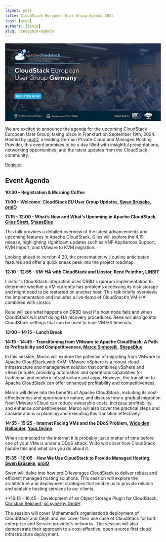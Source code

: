 ```yaml
---
layout: post
title: CloudStack European User Group Agenda 2024
tags: [news]
authors: [jamie]
slug: cseug2024-agenda
---
```


[![](banner.png "CSEUG 2024 Agenda")](/blog/cseug2024-agenda)

We are excited to announce the agenda for the upcoming CloudStack European User
Group, taking place in Frankfurt on September 19th, 2024. Hosted by
[proIO](https://www.proio.com), a leading German Private Cloud and Managed
Hosting Provider, this event promises to be a day filled with insightful
presentations, networking opportunities, and the latest updates from the
CloudStack community.

<div class="col col-3 col-lg text-center">
<a class="button button--primary button--lg" href="https://www.eventbrite.co.uk/e/cloudstack-european-user-group-germany-tickets-879369205967" target="_blank">Register</a><br/>
</div>

<!-- truncate -->

## Event Agenda

**10:30 – Registration & Morning Coffee**

**11:00 – Welcome: CloudStack EU User Group Updates, [Swen Brüseke](https://www.linkedin.com/in/swen-brüseke-391912193/), [proIO](https://www.proio.com)**

**11:15 - 12:00 - What’s New and What’s Upcoming in Apache CloudStack, [Giles Sirett](https://www.linkedin.com/in/gilessirett/), [ShapeBlue](https://www.shapeblue.com)**

This talk provides a detailed overview of the latest advancements and upcoming
features in Apache CloudStack. Giles will explore the 4.19 release, highlighting
significant updates such as VNF Appliances Support, KVM Import, and VMware to
KVM migration.

Looking ahead to version 4.20, the presentation will outline anticipated
features and offer a quick sneak peek into the project roadmap.

**12:10 - 12:55 - VM-HA with CloudStack and Linstor, Rene Peinthor, [LINBIT](https://linbit.com)**

Linstor's CloudStack integration uses DRBD's quorum implementation to determine
whether a VM currently has problems accessing its disk storage and might need to
be restarted on another host. This talk briefly overviews the implementation and
includes a live demo of CloudStack’s VM-HA combined with Linstor.

Rene will see what happens on DRBD level if a host node fails and when
CloudStack will start doing HA recovery procedures. Rene will also go into
CloudStack settings that can be used to tune VM HA timeouts.

**13:00 - 14:15 - Lunch Break**

**14:15 - 14:45 - Transitioning from VMware to Apache CloudStack: A Path to Profitability and Competitiveness, [Marco Sinhorelli](https://www.linkedin.com/in/msinhore/), [ShapeBlue](https://www.shapeblue.com)**

In this session, Marco will explore the potential of migrating from VMware to
Apache CloudStack with KVM. VMware vSphere is a robust cloud infrastructure and
management solution that combines vSphere and vRealize Suite, providing
automation and operations capabilities for traditional and modern infrastructure
and apps. However, the transition to Apache CloudStack can offer enhanced
profitability and competitiveness.

Marco will delve into the benefits of Apache CloudStack, including its
cost-effectiveness and open-source nature, and discuss how a gradual migration
from VMware vCloud can reduce ownership costs, increase profitability, and
enhance competitiveness. Marco will also cover the practical steps and
considerations in planning and executing this transition effectively.

**14:55 - 15:25 - Internet Facing VMs and the DDoS Problem, [Wido den Hollander](https://www.linkedin.com/in/widodh/), [Your.Online](https://your.online)**

When connected to the internet it is probably just a matter of time before one of your VMs is under a DDoS attack. Wido will cover how CloudStack handle this and what can you do about it.

**15:35 - 16:05 - How We Use CloudStack to Provide Managed Hosting, [Swen Brüseke](https://www.linkedin.com/in/swen-brüseke-391912193/), [proIO](https://www.proio.com)**

Swen will delve into how proIO leverages CloudStack to deliver robust and efficient managed hosting solutions. This session will explore the architecture and deployment strategies that enable us to provide reliable and scalable hosting services to our clients.

**16:15 - 16:45 - Development of an Оbject Storage Plugin for CloudStack, [Christian Reichert](https://www.linkedin.com/in/christian-reichert-35569b37/?originalSubdomain=de), [sc synergy GmbH](https://scsynergy.com/)


The session will cover Mohammad’s organisation’s deployment of CloudStack and
Ceph and will cover their use case of CloudStack for both enterprise and Service
provider's networks. The session will also demonstrate their approach to a
cost-effective, open-source first cloud infrastructure deployment.

